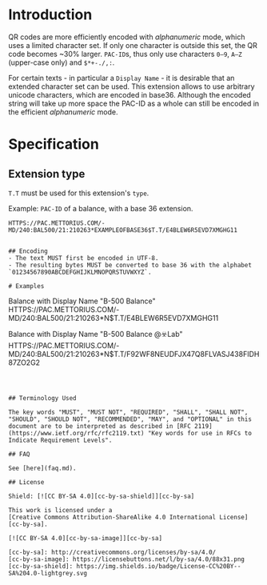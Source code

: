 
# Introduction
QR codes are more efficiently encoded with _alphanumeric_ mode, which uses a limited character set. If only one character is outside this set, the QR code becomes ~30% larger. `PAC-ID`s, thus only use characters `0–9`, `A–Z` (upper-case only) and `$*+-./,:`.  

For certain texts - in particular a `Display Name` - it is desirable that an extended character set can be used. 
This extension allows to use arbitrary unicode characters, which are encoded in base36. Although the encoded string will take up more space the PAC-ID as a whole can still be encoded in the efficient _alphanumeric_ mode.



# Specification

## Extension type
`T.T` must be used for this extension's `type`.

Example: `PAC-ID` of a balance, with a base 36 extension.
```
HTTPS://PAC.METTORIUS.COM/-MD/240:BAL500/21:210263*EXAMPLEOFBASE36$T.T/E4BLEW6R5EVD7XMGHG11


## Encoding
- The text MUST first be encoded in UTF-8.
- The resulting bytes MUST be converted to base 36 with the alphabet `01234567890ABCDEFGHIJKLMNOPQRSTUVWXYZ`. 

# Examples
``` 
Balance with Display Name "B-500 Balance"
HTTPS://PAC.METTORIUS.COM/-MD/240:BAL500/21:210263*N$T.T/E4BLEW6R5EVD7XMGHG11

Balance with Display Name "B-500 Balance @☣️Lab"
HTTPS://PAC.METTORIUS.COM/-MD/240:BAL500/21:210263*N$T.T/F92WF8NEUDFJX47Q8FLVASJ438FIDH87ZO2G2
```



## Terminology Used

The key words "MUST", "MUST NOT", "REQUIRED", "SHALL", "SHALL NOT", "SHOULD", "SHOULD NOT", "RECOMMENDED", "MAY", and "OPTIONAL" in this document are to be interpreted as described in [RFC 2119](https://www.ietf.org/rfc/rfc2119.txt) "Key words for use in RFCs to Indicate Requirement Levels".

## FAQ

See [here](faq.md).

## License

Shield: [![CC BY-SA 4.0][cc-by-sa-shield]][cc-by-sa]

This work is licensed under a
[Creative Commons Attribution-ShareAlike 4.0 International License][cc-by-sa].

[![CC BY-SA 4.0][cc-by-sa-image]][cc-by-sa]

[cc-by-sa]: http://creativecommons.org/licenses/by-sa/4.0/
[cc-by-sa-image]: https://licensebuttons.net/l/by-sa/4.0/88x31.png
[cc-by-sa-shield]: https://img.shields.io/badge/License-CC%20BY--SA%204.0-lightgrey.svg
